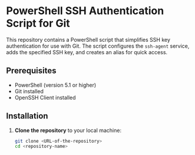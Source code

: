 # PowerShell SSH Authentication Script for Git

This repository contains a PowerShell script that simplifies SSH key authentication for use with Git. The script configures the `ssh-agent` service, adds the specified SSH key, and creates an alias for quick access.

## Prerequisites

- PowerShell (version 5.1 or higher)
- Git installed
- OpenSSH Client installed

## Installation

1. **Clone the repository** to your local machine:

   ```bash
   git clone <URL-of-the-repository>
   cd <repository-name>
